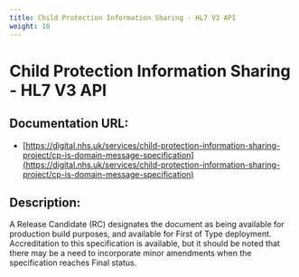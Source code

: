```yaml
---
title: Child Protection Information Sharing - HL7 V3 API
weight: 10
---
```


# Child Protection Information Sharing - HL7 V3 API

## Documentation URL:
 - [https://digital.nhs.uk/services/child-protection-information-sharing-project/cp-is-domain-message-specification](https://digital.nhs.uk/services/child-protection-information-sharing-project/cp-is-domain-message-specification)

## Description:
A Release Candidate (RC) designates the document as being available for production build purposes, and available for First of Type deployment. Accreditation to this specification is available, but it should be noted that there may be a need to incorporate minor amendments when the specification reaches Final status.

